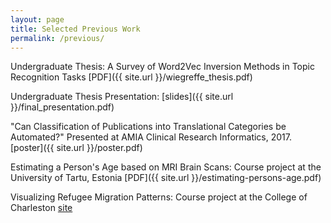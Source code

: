 ```yaml
---
layout: page
title: Selected Previous Work
permalink: /previous/
---
```


Undergraduate Thesis: A Survey of Word2Vec Inversion Methods in Topic Recognition Tasks 
[PDF]({{ site.url }}/wiegreffe_thesis.pdf)

Undergraduate Thesis Presentation: [slides]({{ site.url }}/final_presentation.pdf)

"Can Classification of Publications into Translational Categories be Automated?" Presented at AMIA Clinical Research Informatics, 2017. [poster]({{ site.url }}/poster.pdf)

Estimating a Person's Age based on MRI Brain Scans: Course project at the University of Tartu, Estonia
[PDF]({{ site.url }}/estimating-persons-age.pdf)

Visualizing Refugee Migration Patterns: Course project at the College of Charleston
[site]({{http://uniola.biology.cofc.edu:3232/refugee_migration_trends/}})

